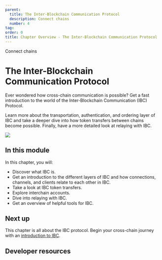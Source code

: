 ```yaml
---
parent:
  title: The Inter-Blockchain Communication Protocol
  description: Connect chains
  number: 4
tag:
order: 0
title: Chapter Overview - The Inter-Blockchain Communication Protocol
---
```


<div class="tm-overline tm-rf-1 tm-lh-title tm-medium tm-muted">Connect chains</div>
<h1 class="mt-4 mb-6">The Inter-Blockchain Communication Protocol</h1>

Ever wondered how cross-chain communication is possible? Get a fast introduction to the world of the Inter-Blockchain Communication (IBC) Protocol.

Learn more about the transportation, authentication, and ordering layer of IBC and take a deeper dive into how token transfers between chains become possible. Finally, have a more detailed look at relaying with IBC.

![](/planet-collection.svg)

## In this module

<HighlightBox type="learning">

In this chapter, you will:

* Discover what IBC is.
* Get an introduction to the different layers of IBC and how connections, channels, and clients relate to each other in IBC.
* Take a look at IBC token transfers.
* Explore interchain accounts.
* Dive into relaying with IBC.
* Get an overview of helpful tools for IBC.

</HighlightBox>

<card-module/>

## Next up

This chapter is all about the IBC protocol. Begin your cross-chain journey with an [introduction to IBC](./what-is-ibc.md).

## Developer resources

<div v-for="resource in $themeConfig.resources">
  <Resource
    :title="resource.title"
    :description="resource.description"
    :links="resource.links"
    :image="resource.image"
    :large="true"
  />
  <br/>
</div>
